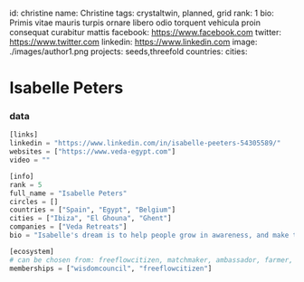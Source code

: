 id: christine
name: Christine
tags: crystaltwin, planned, grid
rank: 1
bio: Primis vitae mauris turpis ornare libero odio torquent vehicula proin consequat curabitur mattis
facebook: https://www.facebook.com
twitter: https://www.twitter.com
linkedin: https://www.linkedin.com
image: ./images/author1.png
projects: seeds,threefold
countries: 
cities: 

# Isabelle Peters

### data


```python
[links]
linkedin = "https://www.linkedin.com/in/isabelle-peeters-54305589/"
websites = ["https://www.veda-egypt.com"]
video = ""

[info]
rank = 5
full_name = "Isabelle Peters"
circles = []
countries = ["Spain", "Egypt", "Belgium"]
cities = ["Ibiza", "El Ghouna", "Ghent"]
companies = ["Veda Retreats"]
bio = "Isabelle's dream is to help people grow in awareness, and make the world a more peaceful place by doing so. She is the owner of Veda and hosts retreats on the beautiful river Nile."

[ecosystem]
# can be chosen from: freeflowcitizen, matchmaker, ambassador, farmer, wisdomcouncil, friend, gridcouncil, techcouncil
memberships = ["wisdomcouncil", "freeflowcitizen"]

```

